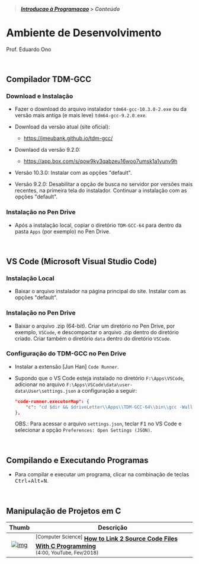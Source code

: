 > <h5><a href="https://github.com/eduardo-ono/Introducao-a-Programacao">Introducao à Programacao</a> > Conteúdo</h5>

# Ambiente de Desenvolvimento

Prof. Eduardo Ono

<br>

## Compilador TDM-GCC

### Download e Instalação

* Fazer o download do arquivo instalador `tdm64-gcc-10.3.0-2.exe` ou da versão mais antiga (e mais leve) `tdm64-gcc-9.2.0.exe`.

* Download da versão atual (site oficial):
  * https://jmeubank.github.io/tdm-gcc/

* Downlaod da versão 9.2.0:
  * https://app.box.com/s/qow9ky3qabzeu16woo7umsk1a1yunv9h

* Versão 10.3.0: Instalar com as opções "default".

* Versão 9.2.0: Desabilitar a opção de busca no servidor por versões mais recentes, na primeira tela do instalador. Continuar a instalação com as opções "default".

### Instalação no Pen Drive

* Após a instalação local, copiar o diretório `TDM-GCC-64` para dentro da pasta `Apps` (por exemplo) no Pen Drive.

<br>

## VS Code (Microsoft Visual Studio Code)

### Instalação Local

* Baixar o arquivo instalador na página principal do site. Instalar com as opções "default".

### Instalação no Pen Drive

* Baixar o arquivo .zip (64-bit). Criar um diretório no Pen Drive, por exemplo, `VSCode`, e descompactar o arquivo .zip dentro do diretório criado. Criar também o diretório `data` dentro do diretório `VSCode`.

### Configuração do TDM-GCC no Pen Drive

* Instalar a extensão [Jun Han] `Code Runner`.

* Supondo que o VS Code esteja instalado no diretório `F:\Apps\VSCode`, adicionar no arquivo `F:\Apps\VSCode\data\user-data\User\settings.json` a configuração a seguir:

  ```json
  "code-runner.executorMap": {
      "c": "cd $dir && $driveLetter\\Apps\\TDM-GCC-64\\bin\\gcc -Wall -o $fileNameWithoutExt $fileName && $dir$fileNameWithoutExt",
  },
  ```

  OBS.: Para acessar o arquivo `settings.json`, teclar <kbd>F1</kbd> no VS Code e selecionar a opção `Preferences: Open Settings (JSON)`.

<br>

## Compilando e Executando Programas

* Para compilar e executar um programa, clicar na combinação de teclas <kbd>Ctrl</kbd>+<kbd>Alt</kbd>+<kbd>N</kbd>.

<br>

## Manipulação de Projetos em C

| Thumb | Descrição |
| :-: | --- |
| [![img](https://img.youtube.com/vi/IUylyTdX_8A/default.jpg)](https://www.youtube.com/watch?v=IUylyTdX_8A) | <sup>[Computer Science]</sup> [__How to Link 2 Source Code Files With C Programming__](https://www.youtube.com/watch?v=IUylyTdX_8A)<br> <sub>(4:00, YouTube, Fev/2018)</sub>

<br>
